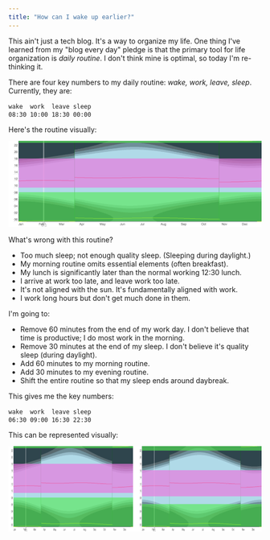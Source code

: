 ```yaml
---
title: "How can I wake up earlier?"
---
```


This ain't just a tech blog. It's a way to organize my life. One thing I've learned from my "blog every day" pledge is that the primary tool for life organization is _daily routine_. I don't think mine is optimal, so today I'm re-thinking it.

There are four key numbers to my daily routine: _wake, work, leave, sleep_. Currently, they are:

```
wake  work  leave sleep
08:30 10:00 18:30 00:00
```

Here's the routine visually:

![current daily routine](/assets/2017-02-08-waking-up-earlier/current_sleep_cycle.png)

What's wrong with this routine?

* Too much sleep; not enough quality sleep. (Sleeping during daylight.)
* My morning routine omits essential elements (often breakfast).
* My lunch is significantly later than the normal working 12:30 lunch.
* I arrive at work too late, and leave work too late.
* It's not aligned with the sun. It's fundamentally aligned with work.
* I work long hours but don't get much done in them.

I'm going to:

* Remove 60 minutes from the end of my work day. I don't believe that time is productive; I do most work in the morning.
* Remove 30 minutes at the end of my sleep. I don't believe it's quality sleep (during daylight).
* Add 60 minutes to my morning routine.
* Add 30 minutes to my evening routine.
* Shift the entire routine so that my sleep ends around daybreak.

This gives me the key numbers:

```
wake  work  leave sleep
06:30 09:00 16:30 22:30
```

This can be represented visually:

![new daily routine](/assets/2017-02-08-waking-up-earlier/sleep_cycle_comparison.png)
